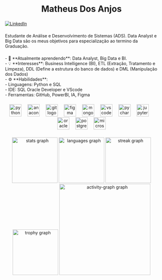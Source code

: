 <h1 align="center">Matheus Dos Anjos</h1>

###

[![LinkedIn](https://img.shields.io/badge/LinkedIn-0077B5?style=for-the-badge&logo=linkedin&logoColor=white)](https://www.linkedin.com/in/mt076/)

###

<p align="left">Estudante de Análise e Desenvolvimento de Sistemas (ADS). Data Analyst e Big Data são os meus objetivos para especialização ao termino da Graduação.</p>

###

<p align="left">- 🌱 **Atualmente aprendendo**:  Data Analyst, Big Data e BI.<br>- 💡 **Interesses**: Business Intelligence (BI), ETL (Extração, Tratamento e Limpeza), DDL (Define a estrutura do banco de dados) e   DML (Manipulação dos Dados)<br>- ⚙️ **Habilidades**:<br>  - Linguagens: Python e SQL<br>  - IDE: SQL Oracle Developer e VScode<br>  - Ferramentas: GitHub,  PowerBI, IA, Figma</p>

###

<div align="center">
  <img src="https://cdn.jsdelivr.net/gh/devicons/devicon/icons/python/python-original.svg" height="40" alt="python logo"  />
  <img width="12" />
  <img src="https://cdn.jsdelivr.net/gh/devicons/devicon/icons/anaconda/anaconda-original.svg" height="40" alt="anaconda logo"  />
  <img width="12" />
  <img src="https://cdn.jsdelivr.net/gh/devicons/devicon/icons/git/git-original.svg" height="40" alt="git logo"  />
  <img width="12" />
  <img src="https://cdn.jsdelivr.net/gh/devicons/devicon/icons/figma/figma-original.svg" height="40" alt="figma logo"  />
  <img width="12" />
  <img src="https://cdn.jsdelivr.net/gh/devicons/devicon/icons/mongodb/mongodb-original.svg" height="40" alt="mongodb logo"  />
  <img width="12" />
  <img src="https://cdn.jsdelivr.net/gh/devicons/devicon/icons/vscode/vscode-original.svg" height="40" alt="vscode logo"  />
  <img width="12" />
  <img src="https://cdn.jsdelivr.net/gh/devicons/devicon/icons/pycharm/pycharm-original.svg" height="40" alt="pycharm logo"  />
  <img width="12" />
  <img src="https://cdn.jsdelivr.net/gh/devicons/devicon/icons/jupyter/jupyter-original.svg" height="40" alt="jupyter logo"  />
  <img width="12" />
  <img src="https://cdn.jsdelivr.net/gh/devicons/devicon/icons/oracle/oracle-original.svg" height="40" alt="oracle logo"  />
  <img width="12" />
  <img src="https://cdn.jsdelivr.net/gh/devicons/devicon/icons/postgresql/postgresql-original.svg" height="40" alt="postgresql logo"  />
  <img width="12" />
  <img src="https://cdn.jsdelivr.net/gh/devicons/devicon/icons/microsoftsqlserver/microsoftsqlserver-plain.svg" height="40" alt="microsoftsqlserver logo"  />
</div>

###

<div align="center">
  <img src="https://github-readme-stats.vercel.app/api?username=mt076&hide_title=false&hide_rank=false&show_icons=true&include_all_commits=true&count_private=true&disable_animations=false&theme=chartreuse-dark&locale=pt-br&hide_border=false&order=1" height="150" alt="stats graph"  />
  <img src="https://github-readme-stats.vercel.app/api/top-langs?username=mt076&locale=pt-br&hide_title=false&layout=compact&card_width=320&langs_count=5&theme=chartreuse-dark&hide_border=false&order=2" height="150" alt="languages graph"  />
  <img src="https://streak-stats.demolab.com?user=mt076&locale=pt-br&mode=daily&theme=chartreuse-dark&hide_border=false&border_radius=5&order=3" height="150" alt="streak graph"  />
  <img src="https://github-profile-trophy.vercel.app?username=mt076&theme=matrix&column=-1&row=1&margin-w=8&margin-h=8&no-bg=false&no-frame=true&order=4" height="150" alt="trophy graph"  />
  <img src="https://github-readme-activity-graph.vercel.app/graph?username=mt076&radius=16&theme=chartreuse-dark&area=true&order=5&hide_border=true&hide_title=false&custom_title=Minhas%20Movimenta%C3%A7%C3%B5es%20-%20Matheus%20dos%20Anjos" height="300" alt="activity-graph graph"  />
</div>
